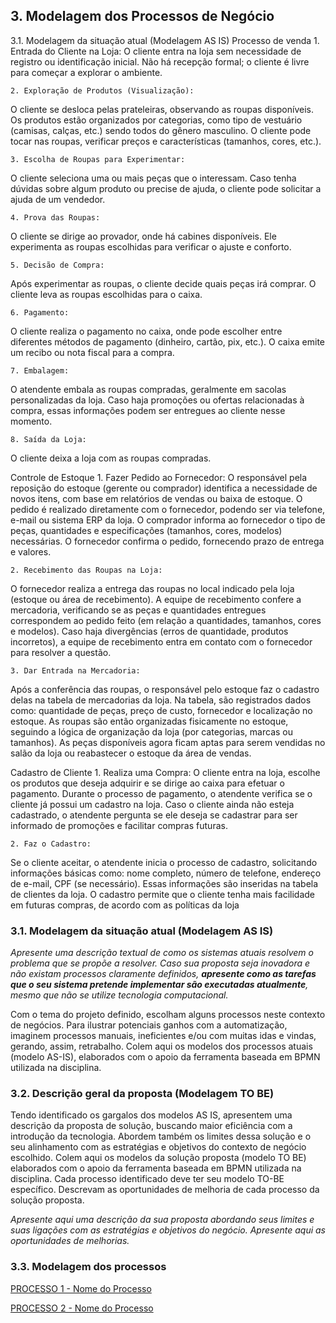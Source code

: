 ## 3. Modelagem dos Processos de Negócio
3.1. Modelagem da situação atual (Modelagem AS IS)
Processo de venda
     1.  Entrada do Cliente na Loja:
O cliente entra na loja sem necessidade de registro ou identificação inicial.
Não há recepção formal; o cliente é livre para começar a explorar o ambiente.

	2. Exploração de Produtos (Visualização):
O cliente se desloca pelas prateleiras, observando as roupas disponíveis.
Os produtos estão organizados por categorias, como tipo de vestuário (camisas, calças, etc.) sendo todos do gênero masculino.
O cliente pode tocar nas roupas, verificar preços e características (tamanhos, cores, etc.).

	3. Escolha de Roupas para Experimentar:
O cliente seleciona uma ou mais peças que o interessam.
Caso tenha dúvidas sobre algum produto ou precise de ajuda, o cliente pode solicitar a ajuda de um vendedor.

	4. Prova das Roupas:
O cliente se dirige ao provador, onde há cabines disponíveis.
Ele experimenta as roupas escolhidas para verificar o ajuste e conforto.

	5. Decisão de Compra:
Após experimentar as roupas, o cliente decide quais peças irá comprar.
O cliente leva as roupas escolhidas para o caixa.

	6. Pagamento:
O cliente realiza o pagamento no caixa, onde pode escolher entre diferentes métodos de pagamento (dinheiro, cartão, pix, etc.).
O caixa emite um recibo ou nota fiscal para a compra.

	7. Embalagem:
O atendente embala as roupas compradas, geralmente em sacolas personalizadas da loja.
Caso haja promoções ou ofertas relacionadas à compra, essas informações podem ser entregues ao cliente nesse momento.

	8. Saída da Loja:
O cliente deixa a loja com as roupas compradas.


Controle de Estoque
	1. Fazer Pedido ao Fornecedor:
O responsável pela reposição do estoque (gerente ou comprador) identifica a necessidade de novos itens, com base em relatórios de vendas ou baixa de estoque.
O pedido é realizado diretamente com o fornecedor, podendo ser via telefone, e-mail ou sistema ERP da loja.
O comprador informa ao fornecedor o tipo de peças, quantidades e especificações (tamanhos, cores, modelos) necessárias.
O fornecedor confirma o pedido, fornecendo prazo de entrega e valores.

	2. Recebimento das Roupas na Loja:
O fornecedor realiza a entrega das roupas no local indicado pela loja (estoque ou área de recebimento).
A equipe de recebimento confere a mercadoria, verificando se as peças e quantidades entregues correspondem ao pedido feito (em relação a quantidades, tamanhos, cores e modelos).
Caso haja divergências (erros de quantidade, produtos incorretos), a equipe de recebimento entra em contato com o fornecedor para resolver a questão.

	3. Dar Entrada na Mercadoria:
Após a conferência das roupas, o responsável pelo estoque faz o cadastro delas na tabela de mercadorias da loja.
Na tabela, são registrados dados como: quantidade de peças, preço de custo, fornecedor e localização no estoque.
As roupas são então organizadas fisicamente no estoque, seguindo a lógica de organização da loja (por categorias, marcas ou tamanhos).
As peças disponíveis agora ficam aptas para serem vendidas no salão da loja ou reabastecer o estoque da área de vendas.

Cadastro de Cliente
	1. Realiza uma Compra:
O cliente entra na loja, escolhe os produtos que deseja adquirir e se dirige ao caixa para efetuar o pagamento.
Durante o processo de pagamento, o atendente verifica se o cliente já possui um cadastro na loja.
Caso o cliente ainda não esteja cadastrado, o atendente pergunta se ele deseja se cadastrar para ser informado de promoções e facilitar compras futuras.

	2. Faz o Cadastro:
Se o cliente aceitar, o atendente inicia o processo de cadastro, solicitando informações básicas como: nome completo, número de telefone, endereço de e-mail, CPF (se necessário).
Essas informações são inseridas na tabela de clientes da loja.
O cadastro permite que o cliente tenha mais facilidade em futuras compras, de acordo com as políticas da loja


### 3.1. Modelagem da situação atual (Modelagem AS IS)

_Apresente uma descrição textual de como os sistemas atuais resolvem o problema que se propõe a resolver.  Caso sua proposta seja inovadora e não existam processos claramente definidos, **apresente como as tarefas que o seu sistema pretende implementar são executadas atualmente**, mesmo que não se utilize tecnologia computacional._

Com o tema do projeto definido, escolham alguns processos neste contexto de negócios. Para ilustrar potenciais ganhos com a automatização, imaginem processos manuais, ineficientes e/ou com muitas idas e vindas, gerando, assim, retrabalho.
Colem aqui os modelos dos processos atuais (modelo AS-IS), elaborados com o apoio da ferramenta baseada em BPMN utilizada na disciplina.

### 3.2. Descrição geral da proposta (Modelagem TO BE)

Tendo identificado os gargalos dos modelos AS IS, apresentem uma descrição da proposta de solução, buscando maior eficiência com a introdução da tecnologia. Abordem também os limites dessa solução e o seu alinhamento com as estratégias e objetivos do contexto de negócio escolhido. 
Colem aqui os modelos da solução proposta (modelo TO BE) elaborados com o apoio da ferramenta baseada em BPMN utilizada na disciplina.
Cada processo identificado deve ter seu modelo TO-BE específico. Descrevam as oportunidades de melhoria de cada processo da solução proposta.

_Apresente aqui uma descrição da sua proposta abordando seus limites e suas ligações com as estratégias e objetivos do negócio. Apresente aqui as oportunidades de melhorias._

### 3.3. Modelagem dos processos

[PROCESSO 1 - Nome do Processo](./processos/processo-1-nome-do-processo.md "Detalhamento do Processo 1.")

[PROCESSO 2 - Nome do Processo](./processos/processo-2-nome-do-processo.md "Detalhamento do Processo 2.")
